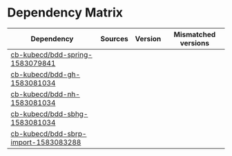 # Dependency Matrix

Dependency | Sources | Version | Mismatched versions
---------- | ------- | ------- | -------------------
[cb-kubecd/bdd-spring-1583079841](https://github.com/cb-kubecd/bdd-spring-1583079841.git) |  | []() | 
[cb-kubecd/bdd-gh-1583081034](https://github.com/cb-kubecd/bdd-gh-1583081034.git) |  | []() | 
[cb-kubecd/bdd-nh-1583081034](https://github.com/cb-kubecd/bdd-nh-1583081034.git) |  | []() | 
[cb-kubecd/bdd-sbhg-1583081034](https://github.com/cb-kubecd/bdd-sbhg-1583081034.git) |  | []() | 
[cb-kubecd/bdd-sbrp-import-1583083288](https://github.com/cb-kubecd/bdd-sbrp-import-1583083288.git) |  | []() | 
